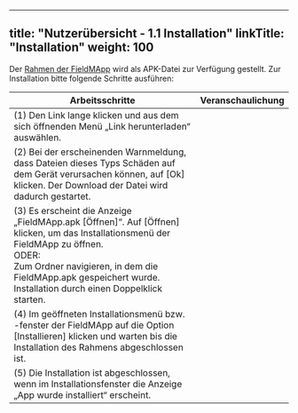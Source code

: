
---
title: "Nutzerübersicht - 1.1 Installation"
linkTitle: "Installation"
weight: 100
---

Der [Rahmen der FieldMApp]() wird als APK-Datei zur Verfügung gestellt. Zur Installation bitte folgende Schritte ausführen: 

| Arbeitsschritte | Veranschaulichung |
| ------ | :-----: |
| (1) Den Link lange klicken und aus dem sich öffnenden Menü „Link herunterladen“ auswählen.  |  |
| (2) Bei der erscheinenden Warnmeldung, dass Dateien dieses Typs Schäden auf dem Gerät verursachen können, auf [Ok] klicken. Der Download der Datei wird dadurch gestartet. |  |
| (3) Es erscheint die Anzeige „FieldMApp.apk [Öffnen]“. Auf [Öffnen] klicken, um das Installationsmenü der FieldMApp zu öffnen. <br> ODER: <br> Zum Ordner navigieren, in dem die FieldMApp.apk gespeichert wurde. Installation durch einen Doppelklick starten.  |  |
| (4) Im geöffneten Installationsmenü bzw. -fenster der FieldMApp auf die Option [Installieren] klicken und warten bis die Installation des Rahmens abgeschlossen ist.  |  |
| (5) Die Installation ist abgeschlossen, wenn im Installationsfenster die Anzeige „App wurde installiert“ erscheint. |  |